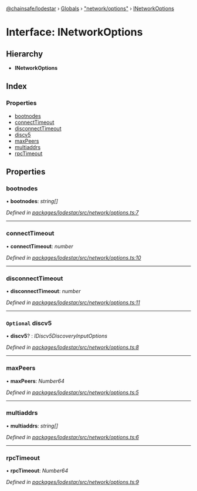 [@chainsafe/lodestar](../README.md) › [Globals](../globals.md) › ["network/options"](../modules/_network_options_.md) › [INetworkOptions](_network_options_.inetworkoptions.md)

# Interface: INetworkOptions

## Hierarchy

* **INetworkOptions**

## Index

### Properties

* [bootnodes](_network_options_.inetworkoptions.md#bootnodes)
* [connectTimeout](_network_options_.inetworkoptions.md#connecttimeout)
* [disconnectTimeout](_network_options_.inetworkoptions.md#disconnecttimeout)
* [discv5](_network_options_.inetworkoptions.md#optional-discv5)
* [maxPeers](_network_options_.inetworkoptions.md#maxpeers)
* [multiaddrs](_network_options_.inetworkoptions.md#multiaddrs)
* [rpcTimeout](_network_options_.inetworkoptions.md#rpctimeout)

## Properties

###  bootnodes

• **bootnodes**: *string[]*

*Defined in [packages/lodestar/src/network/options.ts:7](https://github.com/ChainSafe/lodestar/blob/b5860cf/packages/lodestar/src/network/options.ts#L7)*

___

###  connectTimeout

• **connectTimeout**: *number*

*Defined in [packages/lodestar/src/network/options.ts:10](https://github.com/ChainSafe/lodestar/blob/b5860cf/packages/lodestar/src/network/options.ts#L10)*

___

###  disconnectTimeout

• **disconnectTimeout**: *number*

*Defined in [packages/lodestar/src/network/options.ts:11](https://github.com/ChainSafe/lodestar/blob/b5860cf/packages/lodestar/src/network/options.ts#L11)*

___

### `Optional` discv5

• **discv5**? : *IDiscv5DiscoveryInputOptions*

*Defined in [packages/lodestar/src/network/options.ts:8](https://github.com/ChainSafe/lodestar/blob/b5860cf/packages/lodestar/src/network/options.ts#L8)*

___

###  maxPeers

• **maxPeers**: *Number64*

*Defined in [packages/lodestar/src/network/options.ts:5](https://github.com/ChainSafe/lodestar/blob/b5860cf/packages/lodestar/src/network/options.ts#L5)*

___

###  multiaddrs

• **multiaddrs**: *string[]*

*Defined in [packages/lodestar/src/network/options.ts:6](https://github.com/ChainSafe/lodestar/blob/b5860cf/packages/lodestar/src/network/options.ts#L6)*

___

###  rpcTimeout

• **rpcTimeout**: *Number64*

*Defined in [packages/lodestar/src/network/options.ts:9](https://github.com/ChainSafe/lodestar/blob/b5860cf/packages/lodestar/src/network/options.ts#L9)*
